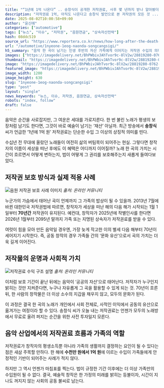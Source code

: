 ```yaml
---
title: "“1년에 1억 나온다” .. 송창식이 공개한 저작권료, 사후 몇 년까지 받나 알아봤더니?"
description: "저작권료 1억, 아직도 나온다고 송창식 발언으로 본 저작권의 모든 것 ..."
date: 2025-08-02T10:00:58+09:00
author: "윤신애"
categories: ["automotive"]
tags: ["뉴스", "이슈", "저작권", "음원연금", "상속자산전략"]
hash: 08ddc519
source_url: "https://www.reportera.co.kr/news/how-long-after-the-death-of-copyright-fees/"
url: "/automotive/1nyeone-1eog-naonda-songcangsigi/"
h5_summary: "음악 한 곡이 남기는 인생 후반의 자산 가족에게 이어지는 저작권 수입의 의미 재조명"
images: ["https://imagedelivery.net/BhPWbivJAhTvor9c-8lV2w/28819280-0762-428f-5642-ac9e85cc9f00/public", "https://imagedelivery.net/BhPWbivJAhTvor9c-8lV2w/eb56340c-ccf3-4e8b-1976-8a94c0a08a00/public", "https://imagedelivery.net/BhPWbivJAhTvor9c-8lV2w/f7d4bb88-5fae-411a-a9dc-d66033eb2600/public"]
thumbnail: "https://imagedelivery.net/BhPWbivJAhTvor9c-8lV2w/28819280-0762-428f-5642-ac9e85cc9f00/public"
image: "https://imagedelivery.net/BhPWbivJAhTvor9c-8lV2w/28819280-0762-428f-5642-ac9e85cc9f00/public"
featured_image: "https://imagedelivery.net/BhPWbivJAhTvor9c-8lV2w/28819280-0762-428f-5642-ac9e85cc9f00/public"
image_width: 1200
image_height: 630
slug: "1nyeone-1eog-naonda-songcangsigi"
type: "post"
layout: "single"
news_keywords: "뉴스, 이슈, 저작권, 음원연금, 상속자산전략"
robots: "index, follow"
draft: false
---
```


음악은 순간을 사로잡지만, 그 여운은 세대를 가로지른다. 한 번 불린 노래가 평생의 보장처럼 남기도 한다면, 그것이 바로 예술이 남기는 ‘재산’ 아닐까. 최근 방송에서 **송창식** 씨가 언급한 ‘1년에 1억 원’ 저작권료는 단순한 수입 그 이상의 상징적 의미를 띤다.

수십년 전 무대에 올랐던 노래들이 여전히 삶의 버팀목이 되어주는 현실. 그렇다면 창작자의 이름이 세상을 떠난 후에도 이 혜택은 어디까지 이어질까? 노래 한 곡의 가치는 시간이 흐르면서 어떻게 변하는지, 법이 어떻게 그 권리를 보호해주는지 새롭게 들여다보았다.

## 저작권 보호 방식과 실제 적용 사례

![음원 저작권 보호 사례 이미지](https://imagedelivery.net/BhPWbivJAhTvor9c-8lV2w/f7d4bb88-5fae-411a-a9dc-d66033eb2600/public)
*출처: 온라인 커뮤니티*


누군가의 가슴에서 태어난 곡이 언제까지 그 가족의 밥상이 될 수 있을까. 2013년 7월에 바뀐 대한민국 저작권법에 따르면, 창작자가 세상을 떠난 해의 다음 해가 시작되는 1월 1일부터 **70년간** 저작권이 유지된다. 예컨대, 창작자가 2025년에 작별인사를 한다면 2026년 1월부터 2095년 말까지 가족 또는 지명된 상속자가 저작권료를 받을 수 있다.

여럿이 힘을 모아 만든 음악일 경우엔, 가장 늦게 작고한 이의 별세 다음 해부터 70년이 세어지기 시작한다. 즉, 공동 창작의 경우 가족들 간의 ‘문화 유산’으로서 곡의 가치는 더욱 길게 이어진다.

## 저작물의 운명과 사회적 가치

![저작권료 수익 구조 설명](https://imagedelivery.net/BhPWbivJAhTvor9c-8lV2w/eb56340c-ccf3-4e8b-1976-8a94c0a08a00/public)
*출처: 온라인 커뮤니티*


이처럼 보호 기간이 끝난 뒤에는 음악이 ‘공공의 자산’으로 태어난다. 저작자가 누구인지 밝히는 것만 지켜준다면, 누구나 자유롭게 그 곡을 활용할 수 있게 되는 것. 70년이 흐른 뒤, 한 사람의 창작물은 더 이상 소수의 지갑을 채우지 않고, 모두의 문화가 된다.

이 과정은 결국 한 곡의 노래가 개인에서 사회 전체로, 사적인 이익에서 공동의 유산으로 옮겨가는 여정이라 할 수 있다. 송창식 씨가 오늘 내는 저작권료는 언젠가 모두의 노래방에서 무료로 울려 퍼지는 순간을 위한 사전 투자일지 모른다.

## 음악 산업에서의 저작권료 흐름과 가족의 역할

저작권료가 창작자의 평생소득뿐 아니라 가족의 생활까지 결정하는 요인이 될 수 있다는 점은 새삼 주목할 만하다. 한 해에 **수천만 원에서 1억 원**에 이르는 수입이 가족들에게 안정적인 기반이 되어주는 사례가 적지 않다.

하지만 그 역시 언젠가 마침표를 찍는다. 법이 규정한 기간 이후에는 더 이상 가족만의 수입원이 될 수 없다. 결국, 예술적 창작은 한 가정의 미래를 밝히는 등불이자, 시간이 지나도 꺼지지 않는 사회의 공동 불씨로 남는다.

